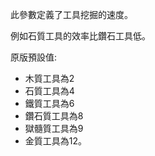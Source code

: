 此參數定義了工具挖掘的速度。

例如石質工具的效率比鑽石工具低。

原版預設值:

* 木質工具為2
* 石質工具為4
* 鐵質工具為6
* 鑽石質工具為8
* 獄髓質工具為9
* 金質工具為12。
